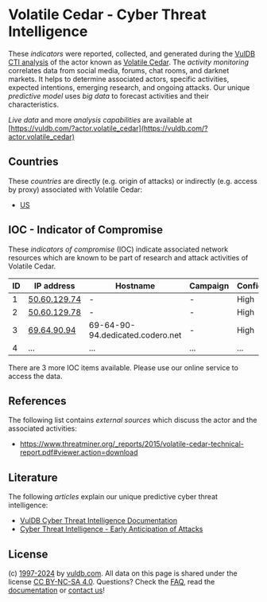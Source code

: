 # Volatile Cedar - Cyber Threat Intelligence

These _indicators_ were reported, collected, and generated during the [VulDB CTI analysis](https://vuldb.com/?kb.cti) of the actor known as [Volatile Cedar](https://vuldb.com/?actor.volatile_cedar). The _activity monitoring_ correlates data from social media, forums, chat rooms, and darknet markets. It helps to determine associated actors, specific activities, expected intentions, emerging research, and ongoing attacks. Our unique _predictive model_ uses _big data_ to forecast activities and their characteristics.

_Live data_ and more _analysis capabilities_ are available at [https://vuldb.com/?actor.volatile_cedar](https://vuldb.com/?actor.volatile_cedar)

## Countries

These _countries_ are directly (e.g. origin of attacks) or indirectly (e.g. access by proxy) associated with Volatile Cedar:

* [US](https://vuldb.com/?country.us)

## IOC - Indicator of Compromise

These _indicators of compromise_ (IOC) indicate associated network resources which are known to be part of research and attack activities of Volatile Cedar.

ID | IP address | Hostname | Campaign | Confidence
-- | ---------- | -------- | -------- | ----------
1 | [50.60.129.74](https://vuldb.com/?ip.50.60.129.74) | - | - | High
2 | [50.60.129.78](https://vuldb.com/?ip.50.60.129.78) | - | - | High
3 | [69.64.90.94](https://vuldb.com/?ip.69.64.90.94) | 69-64-90-94.dedicated.codero.net | - | High
4 | ... | ... | ... | ...

There are 3 more IOC items available. Please use our online service to access the data.

## References

The following list contains _external sources_ which discuss the actor and the associated activities:

* https://www.threatminer.org/_reports/2015/volatile-cedar-technical-report.pdf#viewer.action=download

## Literature

The following _articles_ explain our unique predictive cyber threat intelligence:

* [VulDB Cyber Threat Intelligence Documentation](https://vuldb.com/?kb.cti)
* [Cyber Threat Intelligence - Early Anticipation of Attacks](https://www.scip.ch/en/?labs.20201022)

## License

(c) [1997-2024](https://vuldb.com/?kb.changelog) by [vuldb.com](https://vuldb.com/?kb.about). All data on this page is shared under the license [CC BY-NC-SA 4.0](https://creativecommons.org/licenses/by-nc-sa/4.0/). Questions? Check the [FAQ](https://vuldb.com/?kb.faq), read the [documentation](https://vuldb.com/?kb) or [contact us](https://vuldb.com/?contact)!
